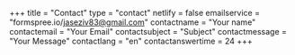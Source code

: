 +++
title = "Contact"
type = "contact"
netlify = false
emailservice = "formspree.io/jaseziv83@gmail.com"
contactname = "Your name"
contactemail = "Your Email"
contactsubject = "Subject"
contactmessage = "Your Message"
contactlang = "en"
contactanswertime = 24
+++
